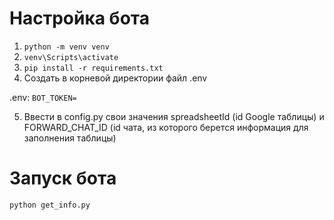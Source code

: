 # Настройка бота

1. ```python -m venv venv```
2. ```venv\Scripts\activate```
3. ```pip install -r requirements.txt```
4. Создать в корневой директории файл .env

.env:
```BOT_TOKEN=```

5. Ввести в config.py свои значения spreadsheetId (id Google таблицы) и FORWARD_CHAT_ID (id чата, из которого берется информация для заполнения таблицы)


# Запуск бота

```python get_info.py```